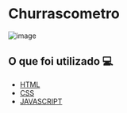 <h1> Churrascometro </h1>

![image](https://user-images.githubusercontent.com/96798145/218568246-cebd7e45-5af5-404e-8ef5-168591ea3473.png)

<h2> O que foi utilizado 💻 </h2>

- [HTML]()
- [CSS]()
- [JAVASCRIPT]()
